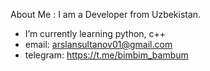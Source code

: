 About Me :
I am a Developer from Uzbekistan.
- I’m currently learning python, c++
- email: arslansultanov01@gmail.com
- telegram: https://t.me/bimbim_bambum
  


